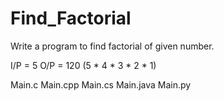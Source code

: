 # Find_Factorial

Write a program to find factorial of given number.

I/P = 5
O/P = 120 (5 * 4 * 3 * 2 * 1)

Main.c
Main.cpp
Main.cs
Main.java
Main.py
